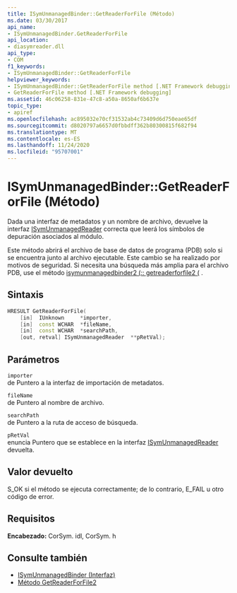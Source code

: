 ```yaml
---
title: ISymUnmanagedBinder::GetReaderForFile (Método)
ms.date: 03/30/2017
api_name:
- ISymUnmanagedBinder.GetReaderForFile
api_location:
- diasymreader.dll
api_type:
- COM
f1_keywords:
- ISymUnmanagedBinder::GetReaderForFile
helpviewer_keywords:
- ISymUnmanagedBinder::GetReaderForFile method [.NET Framework debugging]
- GetReaderForFile method [.NET Framework debugging]
ms.assetid: 46c06258-831e-47c8-a50a-8650af6b637e
topic_type:
- apiref
ms.openlocfilehash: ac895032e70cf31532ab4c73409d6d750eae65df
ms.sourcegitcommit: d8020797a6657d0fbbdff362b80300815f682f94
ms.translationtype: MT
ms.contentlocale: es-ES
ms.lasthandoff: 11/24/2020
ms.locfileid: "95707001"
---
```

# <a name="isymunmanagedbindergetreaderforfile-method"></a>ISymUnmanagedBinder::GetReaderForFile (Método)

Dada una interfaz de metadatos y un nombre de archivo, devuelve la interfaz [ISymUnmanagedReader](isymunmanagedreader-interface.md) correcta que leerá los símbolos de depuración asociados al módulo.  
  
 Este método abrirá el archivo de base de datos de programa (PDB) solo si se encuentra junto al archivo ejecutable. Este cambio se ha realizado por motivos de seguridad. Si necesita una búsqueda más amplia para el archivo PDB, use el método [isymunmanagedbinder2 (:: getreaderforfile2 (](isymunmanagedbinder2-getreaderforfile2-method.md) .  
  
## <a name="syntax"></a>Sintaxis  
  
```cpp  
HRESULT GetReaderForFile(  
    [in]  IUnknown     *importer,  
    [in]  const WCHAR  *fileName,  
    [in]  const WCHAR  *searchPath,  
    [out, retval] ISymUnmanagedReader  **pRetVal);  
```  
  
## <a name="parameters"></a>Parámetros  

 `importer`  
 de Puntero a la interfaz de importación de metadatos.  
  
 `fileName`  
 de Puntero al nombre de archivo.  
  
 `searchPath`  
 de Puntero a la ruta de acceso de búsqueda.  
  
 `pRetVal`  
 enuncia Puntero que se establece en la interfaz [ISymUnmanagedReader](isymunmanagedreader-interface.md) devuelta.  
  
## <a name="return-value"></a>Valor devuelto  

 S_OK si el método se ejecuta correctamente; de lo contrario, E_FAIL u otro código de error.  
  
## <a name="requirements"></a>Requisitos  

 **Encabezado:** CorSym. idl, CorSym. h  
  
## <a name="see-also"></a>Consulte también

- [ISymUnmanagedBinder (Interfaz)](isymunmanagedbinder-interface.md)
- [Método GetReaderForFile2](isymunmanagedbinder2-getreaderforfile2-method.md)
